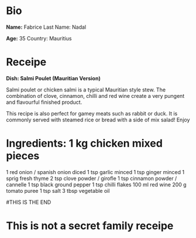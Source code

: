# Bio
**Name:** Fabrice Last Name: Nadal

**Age:** 35 Country: Mauritius

# **Receipe**

**Dish: Salmi Poulet (Mauritian Version)**

Salmi poulet or chicken salmi is a typical Mauritian style stew. The combination of clove, cinnamon, chilli and red wine create a very pungent and flavourful finished product.

This recipe is also perfect for gamey meats such as rabbit or duck. It is commonly served with steamed rice or bread with a side of mix salad! Enjoy

# **Ingredients: 1 kg chicken mixed pieces**

  1 red onion / spanish onion diced
  1 tsp garlic minced
  1 tsp ginger minced
  1 sprig fresh thyme
  2 tsp clove powder / girofle
  1  tsp cinnamon powder / cannelle
  1 tsp black ground pepper
  1 tsp chilli flakes
  100 ml red wine
  200 g tomato puree
  1 tsp salt
  3 tbsp vegetable oil

#THIS IS THE END
# This is not a secret family receipe 
